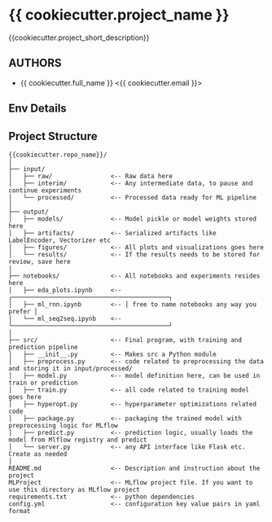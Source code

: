 # {{ cookiecutter.project_name }}
{{cookiecutter.project_short_description}}

## AUTHORS
* {{ cookiecutter.full_name }} <{{ cookiecutter.email }}>


## Env Details


## Project Structure

    {{cookiecutter.repo_name}}/
    │
    ├── input/
    │   ├── raw/                <-- Raw data here
    │   ├── interim/            <-- Any intermediate data, to pause and continue experiments
    │   └── processed/          <-- Processed data ready for ML pipeline
    │
    ├── output/
    │   ├── models/             <-- Model pickle or model weights stored here
    │   ├── artifacts/          <-- Serialized artifacts like LabelEncoder, Vectorizer etc
    │   ├── figures/            <-- All plots and visualizations goes here
    │   └── results/            <-- If the results needs to be stored for review, save here
    │
    ├── notebooks/              <-- All notebooks and experiments resides here
    │   ├── eda_plots.ipynb     <-- ┌───────────────────────────────────────────┐
    │   ├── ml_rnn.ipynb        <-- │ free to name notebooks any way you prefer │
    │   └── ml_seq2seq.ipynb    <-- └───────────────────────────────────────────┘
    │
    ├── src/                    <-- Final program, with training and prediction pipeline
    │   ├── __init__.py         <-- Makes src a Python module                    
    │   ├── preprocess.py       <-- code related to preprocessing the data and storing it in input/processed/
    │   ├── model.py            <-- model definition here, can be used in train or prediction
    │   ├── train.py            <-- all code related to training model goes here
    │   ├── hyperopt.py         <-- hyperparameter optimizations related code
    │   ├── package.py          <-- packaging the trained model with preprocessing logic for MLflow
    │   ├── predict.py          <-- prediction logic, usually loads the model from Mlflow registry and predict
    │   └── server.py           <-- any API interface like Flask etc. Create as needed
    │
    README.md                   <-- Description and instruction about the project
    MLProject                   <-- MLflow project file. If you want to use this directory as MLflow project
    requirements.txt            <-- python dependencies
    config.yml                  <-- configuration key value pairs in yaml format